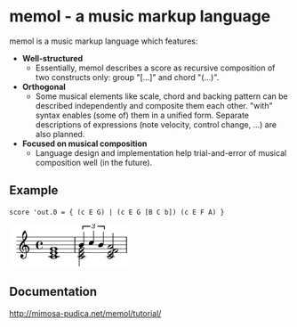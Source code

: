# memol - a music markup language

memol is a music markup language which features:

* **Well-structured**
	* Essentially, memol describes a score as recursive composition of two
	  constructs only: group "[...]" and chord "(...)".
* **Orthogonal**
	* Some musical elements like scale, chord and backing pattern can be
	  described independently and composite them each other.  "with" syntax
	  enables (some of) them in a unified form.  Separate descriptions of
	  expressions (note velocity, control change, ...) are also planned.
* **Focused on musical composition**
	* Language design and implementation help trial-and-error of musical
	  composition well (in the future).

## Example

	score 'out.0 = { (c E G) | (c E G [B C b]) (c E F A) }

![sample](doc/sample.png)

## Documentation

http://mimosa-pudica.net/memol/tutorial/
